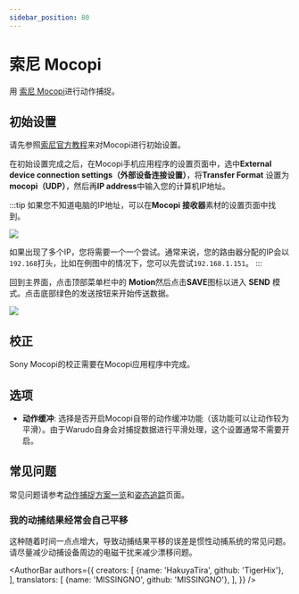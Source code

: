 ```yaml
---
sidebar_position: 80
---
```


# 索尼 Mocopi

用 [索尼 Mocopi](https://electronics.sony.com/more/mocopi/all-mocopi/p/qmss1-uscx)进行动作捕捉。

## 初始设置

请先参照[索尼官方教程](https://www.sony.com/electronics/support/articles/00298063)来对Mocopi进行初始设置。

在初始设置完成之后，在Mocopi手机应用程序的设置页面中，选中**External device connection settings（外部设备连接设置）**，将**Transfer Format** 设置为**mocopi（UDP）**，然后再**IP address**中输入您的计算机IP地址。

:::tip
如果您不知道电脑的IP地址，可以在**Mocopi 接收器**素材的设置页面中找到。

![](/doc-img/en-ifacialmocap-1.png)

如果出现了多个IP，您将需要一个一个尝试。通常来说，您的路由器分配的IP会以`192.168`打头，比如在例图中的情况下，您可以先尝试`192.168.1.151`。
:::

回到主界面，点击顶部菜单栏中的 **Motion**然后点击**SAVE**图标以进入 **SEND** 模式。点击底部绿色的发送按钮来开始传送数据。

![](/doc-img/en-mocopi-1.png)

## 校正

Sony Mocopi的校正需要在Mocopi应用程序中完成。

## 选项

* **动作缓冲**: 选择是否开启Mocopi自带的动作缓冲功能（该功能可以让动作较为平滑）。由于Warudo自身会对捕捉数据进行平滑处理，这个设置通常不需要开启。

## 常见问题

常见问题请参考[动作捕捉方案一览](overview#FAQ)和[姿态追踪](body-tracking#FAQ)页面。

### 我的动捕结果经常会自己平移

这种随着时间一点点增大，导致动捕结果平移的误差是惯性动捕系统的常见问题。请尽量减少动捕设备周边的电磁干扰来减少漂移问题。

<AuthorBar authors={{
  creators: [
    {name: 'HakuyaTira', github: 'TigerHix'},
  ],
  translators: [
    {name: 'MISSINGNO', github: 'MISSINGNO'},
  ],
}} />